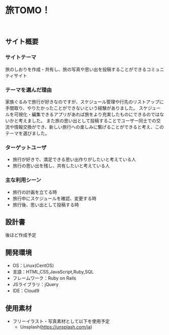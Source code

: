 # 旅TOMO！
​
## サイト概要
### サイトテーマ
旅のしおりを作成・共有し、旅の写真や思い出を投稿することができるコミュニティサイト
​
### テーマを選んだ理由
家族ぐるみで旅行が好きなのですが、スケジュール管理や行先のリストアップに手間取り、やりたかったことができないという経験がありました。
スケジュールを可視化・編集できるアプリがあれば旅をより充実したものにできるのではないかと考えました。
また旅の思い出として投稿することでユーザー同士での交流や情報交換ができ、新しい旅行への楽しみに繋げることができると考え、このテーマを選びました。
​
### ターゲットユーザ
 - 旅行が好きで、満足できる思い出作りがしたいと考えている人
 - 旅行の思い出を残し、共有したいと考えている人
​
### 主な利用シーン
 - 旅行の計画を立てる時
 - 旅行中にスケジュールを確認、変更する時
 - 旅行後、思い出として投稿する時
​
## 設計書
後ほど作成予定
​
## 開発環境
- OS：Linux(CentOS)
- 言語：HTML,CSS,JavaScript,Ruby,SQL
- フレームワーク：Ruby on Rails  
- JSライブラリ：jQuery
- IDE：Cloud9
​
## 使用素材
- フリーイラスト・写真素材として以下を使用予定
  - Unsplash(https://unsplash.com/ja)